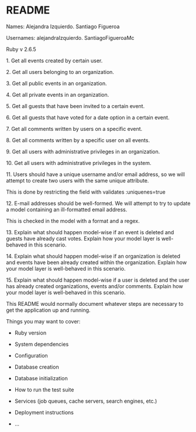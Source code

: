 # README
Names: Alejandra Izquierdo. Santiago Figueroa


Usernames: alejandraIzquierdo. SantiagoFigueroaMc

Ruby v 2.6.5

1\. Get all events created by certain user. 

2\. Get all users belonging to an organization.

3\. Get all public events in an organization.

4\. Get all private events in an organization.

5\. Get all guests that have been invited to a certain event.

6\. Get all guests that have voted for a date option in a certain event.

7\. Get all comments written by users on a specific event.

8\. Get all comments written by a specific user on all events.

9\. Get all users with administrative privileges in an organization.

10\. Get all users with administrative privileges in the system.

11\. Users should have a unique username and/or email address, so we will attempt to create two users with the same 
unique attribute.

This is done by restricting the field with validates :uniquenes=true

12\. E-mail addresses should be well-formed. We will attempt to try to update a model containing an ill-formatted email 
address.

This is checked in the model with a format and a regex.

13\. Explain what should happen model-wise if an event is deleted and guests have already cast votes. Explain how your 
model layer is well-behaved in this scenario.

14\. Explain what should happen model-wise if an organization is deleted and events have been already created within 
the organization. Explain how your model layer is well-behaved in this scenario.

15\. Explain what should happen model-wise if a user is deleted and the user has already created organizations, events 
and/or comments. Explain how your model layer is well-behaved in this scenario.

This README would normally document whatever steps are necessary to get the
application up and running.

Things you may want to cover:

* Ruby version

* System dependencies

* Configuration

* Database creation

* Database initialization

* How to run the test suite

* Services (job queues, cache servers, search engines, etc.)

* Deployment instructions

* ...
